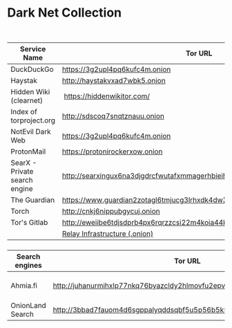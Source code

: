 
# Dark Net Collection

<br>

| Service Name | Tor URL |
| ----------- | ----------- |
|DuckDuckGo | https://3g2upl4pq6kufc4m.onion |
|Haystak | http://haystakvxad7wbk5.onion |
| Hidden Wiki (clearnet) | https://hiddenwikitor.com/ |
|Index of torproject.org | http://sdscoq7snqtznauu.onion |
|NotEvil Dark Web | https://3g2upl4pq6kufc4m.onion |
|ProtonMail | https://protonirockerxow.onion |
| SearX - Private search engine | http://searxingux6na3djgdrcfwutafxmmagerhbieihsgu7sgmjee3u777yd.onion |
| The Guardian| https://www.guardian2zotagl6tmjucg3lrhxdk4dw3lhbqnkvvkywawy3oqfoprid.onion |
|Torch | http://cnkj6nippubgycuj.onion |
|Tor's Gitlab | http://eweiibe6tdjsdprb4px6rqrzzcsi22m4koia44kc5pcjr7nec2rlxyad.onion |
|| [Relay Infrastructure (.onion)](http://eweiibe6tdjsdprb4px6rqrzzcsi22m4koia44kc5pcjr7nec2rlxyad.onion/tpo/community/relays/-/wikis/Relay-Infrastructure) |


### 
| Search engines  | Tor URL | Notes |
| ----------- | ----------- | ----------- |
|Ahmia.fi | http://juhanurmihxlp77nkq76byazcldy2hlmovfu2epvl5ankdibsot4csyd.onion/ |  ahmia-site's [Github](https://github.com/ahmia/ahmia-site)
|OnionLand Search | http://3bbad7fauom4d6sgppalyqddsqbf5u5p56b5k5uk2zxsy3d6ey2jobad.onion/|
